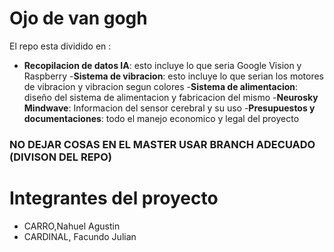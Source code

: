 # Ojo de van gogh
 El repo esta dividido en :

 - **Recopilacion de datos IA**: esto incluye lo que seria Google Vision y Raspberry
-**Sistema de vibracion**: esto incluye lo que serian los motores de vibracion y vibracion segun colores
-**Sistema de alimentacion**: diseño del sistema de alimentacion y fabricacion del mismo
-**Neurosky Mindwave**: Informacion del sensor cerebral y su uso
-**Presupuestos y documentaciones**: todo el manejo economico y legal del proyecto

### NO DEJAR COSAS EN EL MASTER USAR BRANCH ADECUADO (DIVISON DEL REPO)
# Integrantes del proyecto
- CARRO,Nahuel Agustin
- CARDINAL, Facundo Julian
<!--stackedit_data:
eyJoaXN0b3J5IjpbNjMwNDIwNzU3LC03NDEwODIwNzZdfQ==
-->